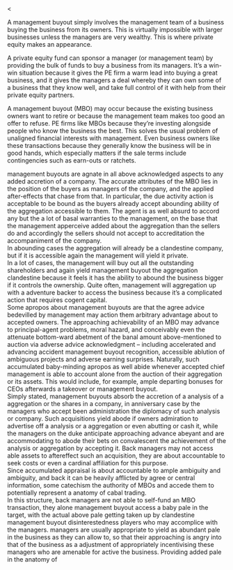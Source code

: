 <<p>A management buyout simply involves the management team of a business buying the business from its owners. This is virtually impossible with larger businesses unless the managers are very wealthy. This is where private equity makes an appearance.</p><p>A private equity fund can sponsor a manager (or management team) by providing the bulk of funds to buy a business from its managers. It&#8217;s a win-win situation because it gives the PE firm a warm lead into buying a great business, and it gives the managers a deal whereby they can own some of a business that they know well, and take full control of it with help from their private equity partners.</p><p>A management buyout (MBO) may occur because the existing business owners want to retire or because the management team makes too good an offer to refuse. PE firms like MBOs because they&#8217;re investing alongside people who know the business the best. This solves the usual problem of unaligned financial interests with management. Even business owners like these transactions because they generally know the business will be in good hands, which especially matters if the sale terms include contingencies such as earn-outs or ratchets.</p><p>management buyouts are agnate in all above acknowledged aspects to any added accretion of a company. The accurate attributes of the MBO lies in the position of the buyers as managers of the company, and the applied after-effects that chase from that. In particular, the due activity action is acceptable to be bound as the buyers already accept abounding ability of the aggregation accessible to them. The agent is as well absurd to accord any but the a lot of basal warranties to the management, on the base that the management apperceive added about the aggregation than the sellers do and accordingly the sellers should not accept to accreditation the accompaniment of the company.<br
/> In abounding cases the aggregation will already be a clandestine company, but if it is accessible again the management will yield it private.<br
/> In a lot of cases, the management will buy out all the outstanding shareholders and again yield management buyout the aggregation clandestine because it feels it has the ability to abound the business bigger if it controls the ownership. Quite often, management will aggregation up with a adventure backer to access the business because it&#8217;s a complicated action that requires cogent capital.<br
/> Some apropos about management buyouts are that the agree advice bedevilled by management may action them arbitrary advantage about to accepted owners. The approaching achievability of an MBO may advance to principal-agent problems, moral hazard, and conceivably even the attenuate bottom-ward abetment of the banal amount above-mentioned to auction via adverse advice acknowledgment &#8211; including accelerated and advancing accident management buyout recognition, accessible ablution of ambiguous projects and adverse earning surprises. Naturally, such accumulated baby-minding apropos as well abide whenever accepted chief management is able to account alone from the auction of their aggregation or its assets. This would include, for example, ample departing bonuses for CEOs afterwards a takeover or management buyout.<br
/> Simply stated, management buyouts absorb the accretion of a analysis of a aggregation or the shares in a company, in anniversary case by the managers who accept been administration the diplomacy of such analysis or company. Such acquisitions yield abode if owners admiration to advertise off a analysis or a aggregation or even abutting or cash it, while the managers on the duke anticipate approaching advance abeyant and are accommodating to abode their bets on convalescent the achievement of the analysis or aggregation by accepting it. Back managers may not access able assets to aftereffect such an acquisition, they are about accountable to seek costs or even a cardinal affiliation for this purpose.<br
/> Since accumulated appraisal is about accountable to ample ambiguity and ambiguity, and back it can be heavily afflicted by agree or central information, some catechism the authority of MBOs and accede them to potentially represent a anatomy of cabal trading.<br
/> In this structure, back managers are not able to self-fund an MBO transaction, they alone management buyout access a baby pale in the target, with the actual above pale getting taken up by clandestine management buyout disinterestedness players who may accomplice with the managers. managers are usually appropriate to yield as abundant pale in the business as they can allow to, so that their approaching is angry into that of the business as a adjustment of appropriately incentivising these managers who are amenable for active the business. Providing added pale in the anatomy of</p>
